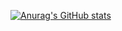 [![Anurag's GitHub stats](https://github-readme-stats.vercel.app/api?username=narancia)](https://github.com/anuraghazra/github-readme-stats)
